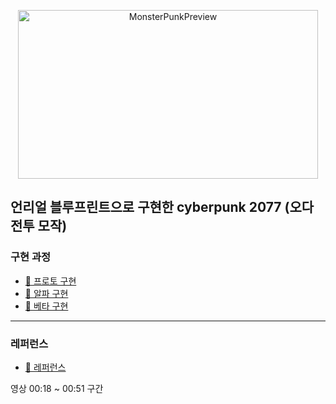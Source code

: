 <p align="center">
  <img width="480" height="270" alt="MonsterPunkPreview" src="https://github.com/user-attachments/assets/c866c71f-bbf1-4df8-9343-fbbec19b9c02" />
</p>

## 언리얼 블루프린트으로 구현한 cyberpunk 2077 (오다 전투 모작)

### 구현 과정
- [🎥 프로토 구현](https://www.youtube.com/watch?v=iwOnFXU31Yg)
- [🎥 알파 구현](https://youtu.be/ODVAJgb1-oE)
- [🎥 베타 구현](ing....)

---

### 레퍼런스
- [🎥 레퍼런스](https://youtu.be/cokKM3-S1bU?si=u0I_CP4fN04a_133)

영상 00:18 ~ 00:51 구간
